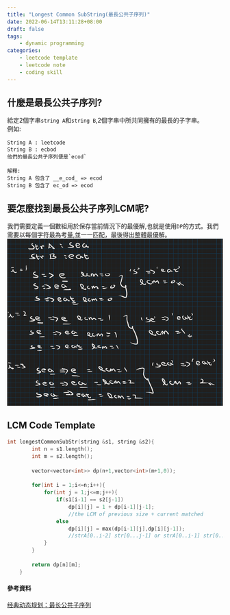```yaml
---
title: "Longest Common SubString(最長公共子序列)"
date: 2022-06-14T13:11:28+08:00
draft: false
tags:
    - dynamic programming
categories:
    - leetcode template
    - leetcode note
    - coding skill
---
```


## 什麼是最長公共子序列?
給定2個字串`string A`和`string B`,2個字串中所共同擁有的最長的子字串。  
例如:
```
String A : leetcode
String B : ecbod
他們的最長公共子序列便是`ecod`

解釋:
String A 包含了 __e_cod_ => ecod
String B 包含了 ec_od => ecod
```
## 要怎麼找到最長公共子序列LCM呢?
我們需要定義一個數組用於保存當前情況下的最優解,也就是使用`DP`的方式。我們需要以每個字符最為考量,並一一匹配，最後得出整體最優解。
![LCM](/images/leetcodesHelper/lcm.png)

## LCM Code Template 
```c++
int longestCommonSubStr(string &s1, string &s2){
        int n = s1.length();
        int m = s2.length();

        vector<vector<int>> dp(n+1,vector<int>(m+1,0));

        for(int i = 1;i<=n;i++){
            for(int j = 1;j<=m;j++){
                if(s1[i-1] == s2[j-1])
                    dp[i][j] = 1 + dp[i-1][j-1]; 
                    //the LCM of previous size + current matched
                else
                    dp[i][j] = max(dp[i-1][j],dp[i][j-1]); 
                    //strA[0..i-2] str[0...j-1] or strA[0..i-1] str[0...j-2] check which one have the longest LCM
            }
        }

        return dp[n][m];
    }
```

#### 參考資料
[经典动态规划：最长公共子序列](https://labuladong.github.io/algo/3/24/76/)
